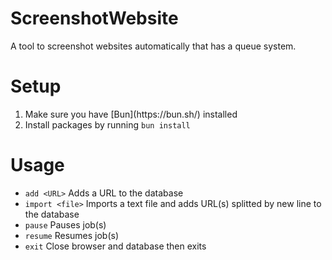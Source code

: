 # ScreenshotWebsite
A tool to screenshot websites automatically that has a queue system.

# Setup
<ol type="1">
    <li>Make sure you have [Bun](https://bun.sh/) installed</li>
    <li>Install packages by running <code>bun install</code></li>
</ol>

# Usage
- `add <URL>` Adds a URL to the database
- `import <file>` Imports a text file and adds URL(s) splitted by new line to the database
- `pause` Pauses job(s)
- `resume` Resumes job(s)
- `exit` Close browser and database then exits